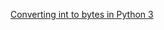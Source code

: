 [Converting int to bytes in Python 3](https://stackoverflow.com/questions/21017698/converting-int-to-bytes-in-python-3)
